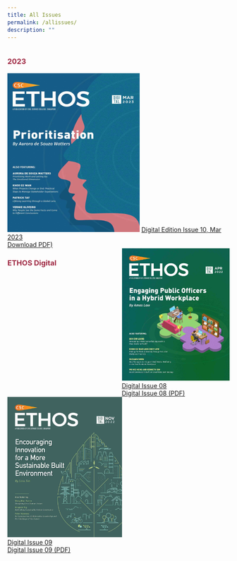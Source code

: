 ```yaml
---
title: All Issues
permalink: /allissues/
description: ""
---
```

<style>
	
.grid-container h3
{
	color: #9f2943;
}
	
.grid-container {
  display: grid;
  grid-template-columns: auto auto; 
}


	
#digital10 img
{
 width:300px;
 height:360px;
}

	

	


	

	

</style>

<div id="digital10" class="grid-container">
	
<div class="grid-item">
	<h3>2023</h3>	
<img src="/images/Ethos_Thumbnails_Cover/ethosdigital10.jpg">
<a href="#">Digital Edition Issue 10, Mar 2023</a><br>
<a href="#">Download PDF)</a>

</div>	
	
</div>


<div id="digital" class="grid-container">
<h3> ETHOS Digital </h3>
	
<div id="digital1" class="grid-item">
<img src="/images/Ethos_Images/Ethos_Digital_Issue_08/EthosDigital_Issue08_Cover.jpg"><br>
	<a href="#">Digital Issue 08</a><br>
	<a href="#">Digital Issue 08 (PDF)</a>	
</div>
	
<div id="digital2" class="grid-item">
<img src="/images/Ethos_Images/Ethos_Digital_Issue_09/EthosDigital_IssueNov22.jpg"><br>
<a href="#">Digital Issue 09</a><br>
<a href="#">Digital Issue 09 (PDF)</a>
</div>
	
</div>